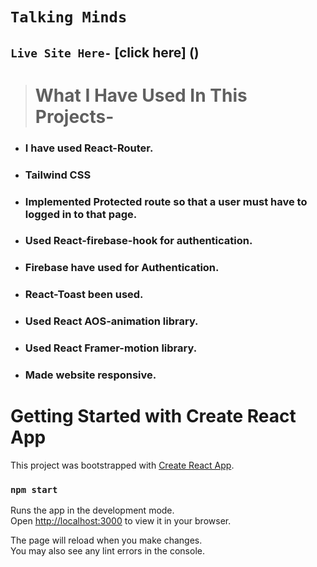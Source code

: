 # `Talking Minds`

## `Live Site Here-` [click here] ()

> # What I Have Used In This Projects-

- ### I have used React-Router.
- ### Tailwind CSS
- ### Implemented Protected route so that a user must have to logged in to that page.
- ### Used React-firebase-hook for authentication.
- ### Firebase have used for Authentication.
- ### React-Toast been used.
- ### Used React AOS-animation library.
- ### Used React Framer-motion library.
- ### Made website responsive.

# Getting Started with Create React App

This project was bootstrapped with [Create React App](https://github.com/facebook/create-react-app).

### `npm start`

Runs the app in the development mode.\
Open [http://localhost:3000](http://localhost:3000) to view it in your browser.

The page will reload when you make changes.\
You may also see any lint errors in the console.
